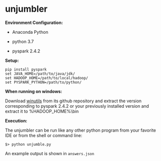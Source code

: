 # unjumbler

**Environment Configuration:**

- Anaconda Python

- python 3.7

- pyspark 2.4.2

**Setup:**

```
pip install pyspark
set JAVA_HOME=/path/to/java/jdk/
set HADOOP_HOME=/path/to/local/hadoop/
set PYSPARK_PYTHON=/path/to/python/
```

**When running on windows:**

Download [winutils](https://github.com/steveloughran/winutils) from its github repository and extract the version 
corresponding to pyspark 2.4.2 or your previously installed version and extract it to %HADOOP_HOME%\bin

**Execution:**

The unjumbler can be run like any other python program from your favorite IDE or from the shell or command line:

`$> python unjumble.py`

An example output is shown in `answers.json`